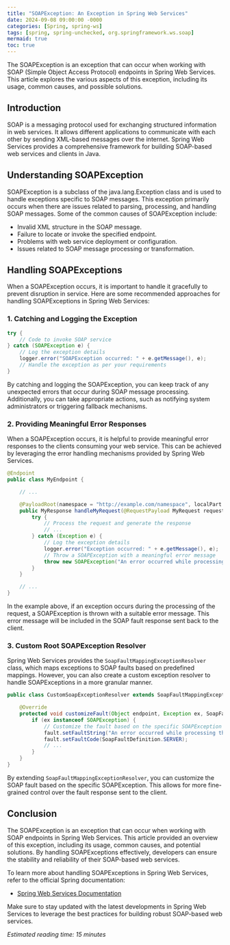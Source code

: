 ```yaml
---
title: "SOAPException: An Exception in Spring Web Services"
date: 2024-09-08 09:00:00 -0000
categories: [Spring, spring-ws]
tags: [spring, spring-unchecked, org.springframework.ws.soap]
mermaid: true
toc: true
---
```



The SOAPException is an exception that can occur when working with SOAP (Simple Object Access Protocol) endpoints in Spring Web Services. This article explores the various aspects of this exception, including its usage, common causes, and possible solutions.

## Introduction

SOAP is a messaging protocol used for exchanging structured information in web services. It allows different applications to communicate with each other by sending XML-based messages over the internet. Spring Web Services provides a comprehensive framework for building SOAP-based web services and clients in Java.

## Understanding SOAPException

SOAPException is a subclass of the java.lang.Exception class and is used to handle exceptions specific to SOAP messages. This exception primarily occurs when there are issues related to parsing, processing, and handling SOAP messages. Some of the common causes of SOAPException include:

- Invalid XML structure in the SOAP message.
- Failure to locate or invoke the specified endpoint.
- Problems with web service deployment or configuration.
- Issues related to SOAP message processing or transformation.

## Handling SOAPExceptions

When a SOAPException occurs, it is important to handle it gracefully to prevent disruption in service. Here are some recommended approaches for handling SOAPExceptions in Spring Web Services:

### 1. Catching and Logging the Exception

```java
try {
    // Code to invoke SOAP service
} catch (SOAPException e) {
    // Log the exception details
    logger.error("SOAPException occurred: " + e.getMessage(), e);
    // Handle the exception as per your requirements
}
```

By catching and logging the SOAPException, you can keep track of any unexpected errors that occur during SOAP message processing. Additionally, you can take appropriate actions, such as notifying system administrators or triggering fallback mechanisms.

### 2. Providing Meaningful Error Responses

When a SOAPException occurs, it is helpful to provide meaningful error responses to the clients consuming your web service. This can be achieved by leveraging the error handling mechanisms provided by Spring Web Services.

```java
@Endpoint
public class MyEndpoint {

    // ...

    @PayloadRoot(namespace = "http://example.com/namespace", localPart = "MyRequest")
    public MyResponse handleMyRequest(@RequestPayload MyRequest request) throws SOAPException {
        try {
            // Process the request and generate the response
            // ...
        } catch (Exception e) {
            // Log the exception details
            logger.error("Exception occurred: " + e.getMessage(), e);
            // Throw a SOAPException with a meaningful error message
            throw new SOAPException("An error occurred while processing the request.");
        }
    }

    // ...
}
```

In the example above, if an exception occurs during the processing of the request, a SOAPException is thrown with a suitable error message. This error message will be included in the SOAP fault response sent back to the client.

### 3. Custom Root SOAPException Resolver

Spring Web Services provides the `SoapFaultMappingExceptionResolver` class, which maps exceptions to SOAP faults based on predefined mappings. However, you can also create a custom exception resolver to handle SOAPExceptions in a more granular manner.

```java
public class CustomSoapExceptionResolver extends SoapFaultMappingExceptionResolver {

    @Override
    protected void customizeFault(Object endpoint, Exception ex, SoapFault fault) {
        if (ex instanceof SOAPException) {
            // Customize the fault based on the specific SOAPException
            fault.setFaultString("An error occurred while processing the SOAP message.");
            fault.setFaultCode(SoapFaultDefinition.SERVER);
            // ...
        }
    }
}
```

By extending `SoapFaultMappingExceptionResolver`, you can customize the SOAP fault based on the specific SOAPException. This allows for more fine-grained control over the fault response sent to the client.

## Conclusion

The SOAPException is an exception that can occur when working with SOAP endpoints in Spring Web Services. This article provided an overview of this exception, including its usage, common causes, and potential solutions. By handling SOAPExceptions effectively, developers can ensure the stability and reliability of their SOAP-based web services.

To learn more about handling SOAPExceptions in Spring Web Services, refer to the official Spring documentation:

- [Spring Web Services Documentation](https://docs.spring.io/spring-ws/docs/current/reference/html/index.html)

Make sure to stay updated with the latest developments in Spring Web Services to leverage the best practices for building robust SOAP-based web services.

*Estimated reading time: 15 minutes*